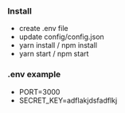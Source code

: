 ### Install

- create .env file
- update config/config.json
- yarn install / npm install
- yarn start / npm start

### .env example

- PORT=3000
- SECRET_KEY=adflakjdsfadflkj
